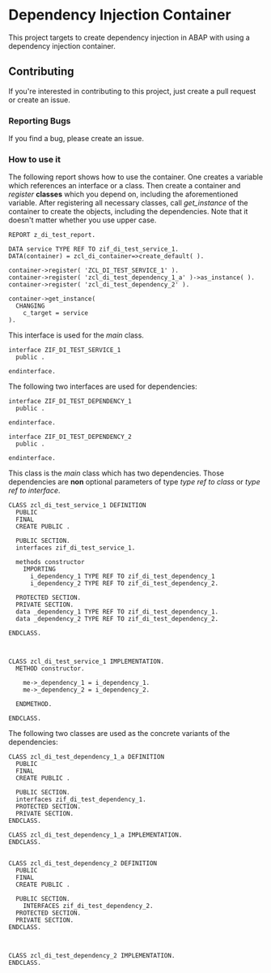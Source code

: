 # Dependency Injection Container

This project targets to create dependency injection in ABAP with using a dependency injection container.

## Contributing

If you're interested in contributing to this project, just create a pull request or create an issue.

### Reporting Bugs

If you find a bug, please create an issue.

### How to use it

The following report shows how to use the container. One creates a variable which references an interface or a class. Then create a container and _register_ __classes__ which you depend on, including the aforementioned variable. After registering all necessary classes, call _get_instance_ of the container to create the objects, including the dependencies. Note that it doesn't matter whether you use upper case.

```ABAP
REPORT z_di_test_report.

DATA service TYPE REF TO zif_di_test_service_1.
DATA(container) = zcl_di_container=>create_default( ).

container->register( 'ZCL_DI_TEST_SERVICE_1' ).
container->register( 'zcl_di_test_dependency_1_a' )->as_instance( ).
container->register( 'zcl_di_test_dependency_2' ).

container->get_instance(
  CHANGING
    c_target = service
).
```

This interface is used for the _main_ class.

```ABAP
interface ZIF_DI_TEST_SERVICE_1
  public .

endinterface.
```

The following two interfaces are used for dependencies:

```ABAP
interface ZIF_DI_TEST_DEPENDENCY_1
  public .

endinterface.

interface ZIF_DI_TEST_DEPENDENCY_2
  public .

endinterface.
```

This class is the _main_ class which has two dependencies. Those dependencies are __non__ optional parameters of type _type ref to class_ or _type ref to interface_.

```ABAP
CLASS zcl_di_test_service_1 DEFINITION
  PUBLIC
  FINAL
  CREATE PUBLIC .

  PUBLIC SECTION.
  interfaces zif_di_test_service_1.

  methods constructor
    IMPORTING
      i_dependency_1 TYPE REF TO zif_di_test_dependency_1
      i_dependency_2 TYPE REF TO zif_di_test_dependency_2.

  PROTECTED SECTION.
  PRIVATE SECTION.
  data _dependency_1 TYPE REF TO zif_di_test_dependency_1.
  data _dependency_2 TYPE REF TO zif_di_test_dependency_2.

ENDCLASS.



CLASS zcl_di_test_service_1 IMPLEMENTATION.
  METHOD constructor.

    me->_dependency_1 = i_dependency_1.
    me->_dependency_2 = i_dependency_2.

  ENDMETHOD.

ENDCLASS.
```

The following two classes are used as the concrete variants of the dependencies:

```ABAP
CLASS zcl_di_test_dependency_1_a DEFINITION
  PUBLIC
  FINAL
  CREATE PUBLIC .

  PUBLIC SECTION.
  interfaces zif_di_test_dependency_1.
  PROTECTED SECTION.
  PRIVATE SECTION.
ENDCLASS.

CLASS zcl_di_test_dependency_1_a IMPLEMENTATION.
ENDCLASS.


CLASS zcl_di_test_dependency_2 DEFINITION
  PUBLIC
  FINAL
  CREATE PUBLIC .

  PUBLIC SECTION.
    INTERFACES zif_di_test_dependency_2.
  PROTECTED SECTION.
  PRIVATE SECTION.
ENDCLASS.



CLASS zcl_di_test_dependency_2 IMPLEMENTATION.
ENDCLASS.
````
